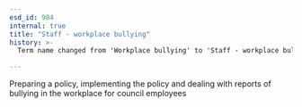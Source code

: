 ```yaml
---
esd_id: 984
internal: true
title: "Staff - workplace bullying"
history: >-
  Term name changed from 'Workplace bullying' to 'Staff - workplace bullying' in version 3.00.

---
```


Preparing a policy, implementing the policy and dealing with reports of bullying in the workplace for council employees


